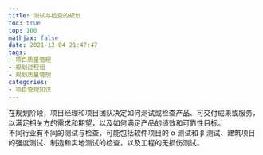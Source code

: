 ```yaml
---
title: 测试与检查的规划
toc: true
top: 100
mathjax: false
date: 2021-12-04 21:47:47
tags:
- 项目质量管理
- 规划过程组
- 规划质量管理
categories:
- 项目管理知识
---
```

在规划阶段，项目经理和项目团队决定如何测试或检查产品、可交付成果或服务，以满足相关方的需求和期望，以及如何满足产品的绩效和可靠性目标。  
不同行业有不同的测试与检查，可能包括软件项目的 α 测试和 β 测试、建筑项目的强度测试、制造和实地测试的检查，以及工程的无损伤测试。
